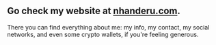 ## Go check my website at [nhanderu.com](https://nhanderu.com).

There you can find everything about me: my info, my contact, my social networks, and even some crypto wallets, if you're feeling generous.
